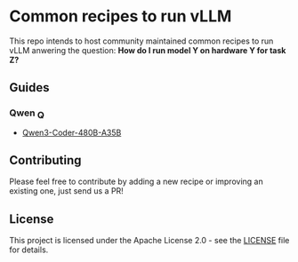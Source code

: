 # Common recipes to run vLLM

This repo intends to host community maintained common recipes to run vLLM anwering the question:
**How do I run model Y on hardware Y for task Z?**

## Guides

### Qwen <img src="https://qwenlm.github.io/favicon.png" alt="Qwen" width="16" height="16" style="vertical-align:middle;">
- [Qwen3-Coder-480B-A35B](Qwen/Qwen3-Coder-480B-A35B.md)


## Contributing
Please feel free to contribute by adding a new recipe or improving an existing one, just send us a PR!

## License
This project is licensed under the Apache License 2.0 - see the [LICENSE](LICENSE) file for details.